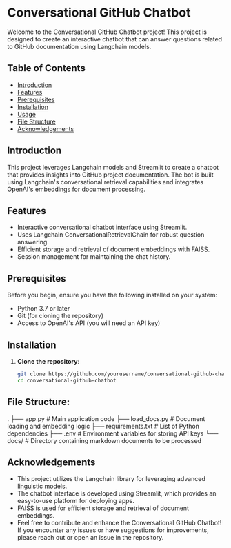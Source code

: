 # Conversational GitHub Chatbot

Welcome to the Conversational GitHub Chatbot project! This project is designed to create an interactive chatbot that can answer questions related to GitHub documentation using Langchain models.

## Table of Contents

- [Introduction](#introduction)
- [Features](#features)
- [Prerequisites](#prerequisites)
- [Installation](#installation)
- [Usage](#usage)
- [File Structure](#file-structure)
- [Acknowledgements](#acknowledgements)

## Introduction

This project leverages Langchain models and Streamlit to create a chatbot that provides insights into GitHub project documentation. The bot is built using Langchain's conversational retrieval capabilities and integrates OpenAI's embeddings for document processing.

## Features

- Interactive conversational chatbot interface using Streamlit.
- Uses Langchain ConversationalRetrievalChain for robust question answering.
- Efficient storage and retrieval of document embeddings with FAISS.
- Session management for maintaining the chat history.

## Prerequisites

Before you begin, ensure you have the following installed on your system:

- Python 3.7 or later
- Git (for cloning the repository)
- Access to OpenAI's API (you will need an API key)

## Installation

1. **Clone the repository**:

   ```bash
   git clone https://github.com/yourusername/conversational-github-chatbot.git
   cd conversational-github-chatbot
   
## File Structure:
.
├── app.py                # Main application code
├── load_docs.py          # Document loading and embedding logic
├── requirements.txt      # List of Python dependencies
├── .env                  # Environment variables for storing API keys
└── docs/                 # Directory containing markdown documents to be processed

## Acknowledgements
 - This project utilizes the Langchain library for leveraging advanced linguistic models.
 - The chatbot interface is developed using Streamlit, which provides an easy-to-use platform for deploying apps.
 - FAISS is used for efficient storage and retrieval of document embeddings.
 - Feel free to contribute and enhance the Conversational GitHub Chatbot! If you encounter any issues or have suggestions for improvements, please reach out or open an issue in the repository.

